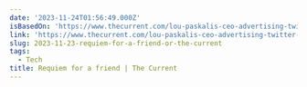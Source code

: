 ```yaml
---
date: '2023-11-24T01:56:49.000Z'
isBasedOn: 'https://www.thecurrent.com/lou-paskalis-ceo-advertising-twitter-media'
link: 'https://www.thecurrent.com/lou-paskalis-ceo-advertising-twitter-media'
slug: 2023-11-23-requiem-for-a-friend-or-the-current
tags:
  - Tech
title: Requiem for a friend | The Current
---
```


